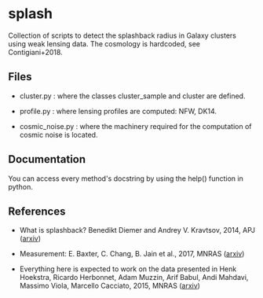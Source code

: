 # splash

Collection of scripts to detect the splashback radius in Galaxy clusters using weak lensing data.
The cosmology is hardcoded, see Contigiani+2018.

## Files

* cluster.py : where the classes cluster_sample and cluster are defined.

* profile.py : where lensing profiles are computed: NFW, DK14.

* cosmic_noise.py : where the machinery required for the computation of cosmic noise is located.

<!--## Directories

* Contigiani2018 : notebooks and scripts used for Contigiani, Hoekstra & Bahe 2018.-->

## Documentation

You can access every method's docstring by using the help() function in python.

## References

* What is splashback? Benedikt Diemer and Andrey V. Kravtsov, 2014, APJ ([arxiv](https://arxiv.org/abs/1401.1216))

* Measurement: E. Baxter, C. Chang, B. Jain et al., 2017, MNRAS ([arxiv](http://arxiv.org/abs/1702.01722))

* Everything here is expected to work on the data presented in Henk Hoekstra, Ricardo Herbonnet, Adam Muzzin, Arif Babul, Andi Mahdavi, Massimo Viola, Marcello Cacciato, 2015, MNRAS ([arxiv](https://arxiv.org/abs/1502.01883))

<!-- * Contigiani2018 is for the temp work. -->
